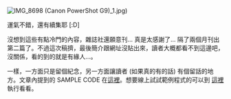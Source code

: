 ![IMG_8698 (Canon PowerShot G9)](/images/2008-06-04-run-pc-2008-june-issue/IMG_8698%20(Canon%20PowerShot%20G9).jpg)_1.jpg)

運氣不錯，還有續集耶 [:D]

沒想到這些有點冷門的內容，雜誌社還願意刊... 真是太感謝了... 隔了兩個月刊出第二篇了。不過這次稿擠，最後簡介跟網址沒貼出來，讀者大概都看不到這邊吧，沒關係，看的到的就是有緣人...。

一樣，一方面只是留個紀念，另一方面讓讀者 (如果真的有的話) 有個留話的地方。文章內提到的 SAMPLE CODE 在[這裡](http://demo.chicken-house.net/runpc/2008-04/2008-04.zip)。想要線上試試範例程式的可以到 [這裡](http://demo.chicken-house.net/runpc/2008-06/) 執行看看。